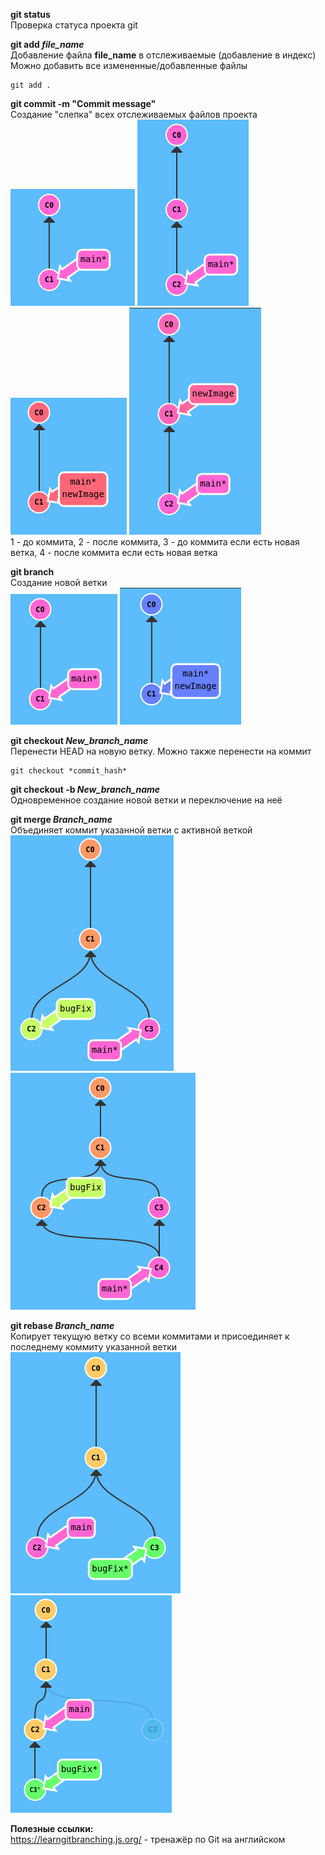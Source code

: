 **git status**  
Проверка статуса проекта git

**git add *file_name***  
Добавление файла **file_name** в отслеживаемые (добавление в индекс)
Можно добавить все измененные/добавленные файлы
```
git add .
```  

**git commit -m **"Commit message"****  
Создание "слепка" всех отслеживаемых файлов проекта  
![Before commit](https://github.com/jeksifrost/python_interview_Q-A/blob/main/images/git/11_commit.png)
![After commit](https://github.com/jeksifrost/python_interview_Q-A/blob/main/images/git/12_commit.png)
![Before commit_with_branch](https://github.com/jeksifrost/python_interview_Q-A/blob/main/images/git/13_commit.png)
![After commit_with_branch](https://github.com/jeksifrost/python_interview_Q-A/blob/main/images/git/14_commit.png)  
1 - до коммита, 2 - после коммита, 3 - до коммита если есть новая ветка, 4 - после коммита если есть новая ветка  

**git branch**  
Создание новой ветки  
![Before new_branch](https://github.com/jeksifrost/python_interview_Q-A/blob/main/images/git/21_branch.png)
![After new_branch](https://github.com/jeksifrost/python_interview_Q-A/blob/main/images/git/22_branch.png)  

**git checkout *New_branch_name***  
Перенести HEAD на новую ветку. Можно также перенести на коммит  
```
git checkout *commit_hash*
```  

**git checkout -b *New_branch_name***  
Одновременное создание новой ветки и переключение на неё  

**git merge *Branch_name***  
Объединяет коммит указанной ветки с активной веткой  
![Before merge](https://github.com/jeksifrost/python_interview_Q-A/blob/main/images/git/31_merge.png)
![After merge](https://github.com/jeksifrost/python_interview_Q-A/blob/main/images/git/32_merge.png)  

**git rebase *Branch_name***  
Копирует текущую ветку со всеми коммитами и присоединяет к последнему коммиту указанной ветки
![Before rebase](https://github.com/jeksifrost/python_interview_Q-A/blob/main/images/git/41_rebase.png)
![After rebase](https://github.com/jeksifrost/python_interview_Q-A/blob/main/images/git/42_rebase.png)  


**Полезные ссылки:**  
https://learngitbranching.js.org/ - тренажёр по Git на английском
